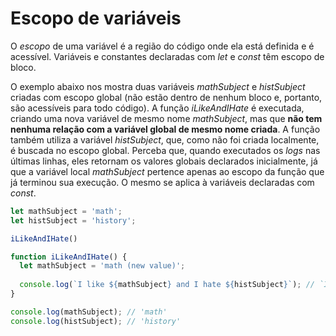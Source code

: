 # Escopo de variáveis
O *escopo* de uma variável é a região do código onde ela está definida e é acessível. Variáveis e constantes declaradas com *let* e *const* têm escopo de bloco.

O exemplo abaixo nos mostra duas variáveis *mathSubject* e *histSubject* criadas com escopo global (não estão dentro de nenhum bloco e, portanto, são acessíveis para todo código). A função *iLikeAndIHate* é executada, criando uma nova variável de mesmo nome *mathSubject*, mas que **não tem nenhuma relação com a variável global de mesmo nome criada**. A função também utiliza a variável *histSubject*, que, como não foi criada localmente, é buscada no escopo global. Perceba que, quando executados os *logs* nas últimas linhas, eles retornam os valores globais declarados inicialmente, já que a variável local *mathSubject* pertence apenas ao escopo da função que já terminou sua execução. O mesmo se aplica à variáveis declaradas com *const*.

``` javascript
let mathSubject = 'math';
let histSubject = 'history';

iLikeAndIHate()

function iLikeAndIHate() {
  let mathSubject = 'math (new value)';
 
  console.log(`I like ${mathSubject} and I hate ${histSubject}`); // `I like math (new value) and I hate history`
}

console.log(mathSubject); // 'math'
console.log(histSubject); // 'history'
```